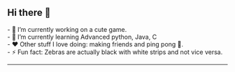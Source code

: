 ## Hi there 👋

<!--
**Coconaatti/Coconaatti** is a ✨ _special_ ✨ repository because its `README.md` (this file) appears on your GitHub profile. --!>

- 🔭 I’m currently working on a cute game. <br>
- 🌱 I’m currently learning Advanced python, Java, C <br>
- ❤️ Other stuff I love doing: making friends and ping pong 🏓. <br>
- ⚡ Fun fact: Zebras are actually black with white strips and not vice versa.  <hr>
